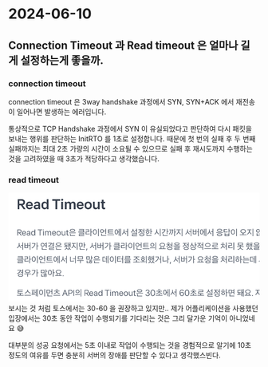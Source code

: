 # 2024-06-10
## Connection Timeout 과 Read timeout 은 얼마나 길게 설정하는게 좋을까.

### connection timeout 
connection timeout 은 3way handshake 과정에서 SYN, SYN+ACK 에서 재전송이 일어나면 발생하는 에러입니다. 

통상적으로 TCP Handshake 과정에서 SYN 이 유실되었다고 판단하여 다시 패킷을 보내는 행위를 판단하는 InitRTO 를 1초로 설정합니다. 때문에 첫 번의 실패 후 두 번째 실패까지는 최대 2초 가량의 시간이 소요될 수 있으므로 실패 후 재시도까지 수행하는 것을 고려하였을 때 3초가 적당하다고 생각했습니다. 

### read timeout 
![](./images/toss_read.png)
보시는 것 처럼 토스에서는 30-60 을 권장하고 있지만.. 제가 어플리케이션을 사용했던 입장에서는 30초 동안 작업이 수행되기를 기다리는 것은 그리 달가운 기억이 아니었네요 😅

대부분의 성공 요청에서는 5초 이내로 작업이 수행되는 것을 경험적으로 알기에 10초 정도의 여유를 두면 충분히 서버의 장애를 판단할 수 있다고 생각했스빈다. 
